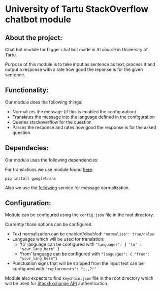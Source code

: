 # University of Tartu StackOverflow chatbot module

## About the project:
Chat bot module for bigger chat bot made in AI course in University of Tartu.

Purpose of this module is to take input as sentence as text, process it and output a response with a rate how good the reponse is for the given sentence.

## Functionality:
Our module does the following things:

* Normalizes the message (if this is enabled the configuration)
* Translates the message into the language defined in the configuration
* Queries stackoverflow for the question
* Parses the response and rates how good the response is for the asked question.

## Dependecies:
Our module uses the following dependencies:

For translations we use module found [here](http://py-googletrans.readthedocs.io/en/latest/):

```pip install googletrans```

Also we use the [following](http://prog.keeleressursid.ee/ws_etmrf/lemma.php) service for message normalization.

## Configuration:
Module can be configured using the ```config.json``` file in the root directory.

Currently those options can be configured:

* Text normalization can be enabled/disabled: ```"normalize": true/dalse```
* Languages which will be used for translation:
  * 'to' language can be configured with ```"languages": { "to" : "your_lang_here" }```
  * 'from' language can be configured with ```"languages": { "from": "your_lang_here"}```
* Punctuation signs that will be stripped from the input text can be configured with ```"replacements": ";.,?!"```

Module also expects to find ```keychain.json``` file in the root directory which will be used for [StackExchange API](https://api.stackexchange.com/) authentication. 
